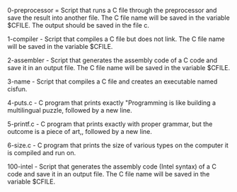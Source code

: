 0-preprocessor = Script that runs a C file through the preprocessor and save the result into another file. The C file name will be saved in the variable $CFILE. The output should be saved in the file c.

1-compiler - Script that compiles a C file but does not link. The C file name will be saved in the variable $CFILE.

2-assembler - Script that generates the assembly code of a C code and save it in an output file. The C file name will be saved in the variable $CFILE.

3-name - Script that compiles a C file and creates an executable named cisfun.

4-puts.c - C program that prints exactly "Programming is like building a multilingual puzzle, followed by a new line.

5-printf.c - C program that prints exactly with proper grammar, but the outcome is a piece of art,, followed by a new line.

6-size.c - C program that prints the size of various types on the computer it is compiled and run on.

100-intel - Script that generates the assembly code (Intel syntax) of a C code and save it in an output file. The C file name will be saved in the variable $CFILE.
